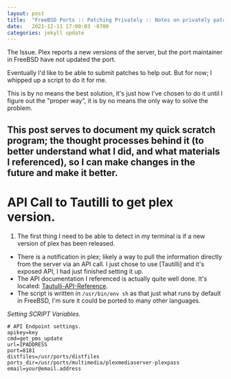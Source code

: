 ```yaml
---
layout: post
title:  "FreeBSD Ports :: Patching Privately :: Notes on privately patching ports"
date:   2021-12-11 17:00:03 -0700
categories: jekyll update
---
```

The Issue.
Plex reports a new versions of the server, but the port maintainer in FreeBSD have not updated the port.

Eventually I'd like to be able to submit patches to help out. But for now; I whipped up a script to do it for me.

This is by no means the best solution, it's just how I've chosen to do it until I figure out the "proper way", it is by no means the only way to solve the problem.

This post serves to document my quick scratch program; the thought processes behind it (to better understand what I did, and what materials I referenced), so I can make changes in the future and make it better.
---
# **API Call to Tautilli to get plex version.**

1. The first thing I need to be able to detect in my terminal is if a new version of plex has been released.
 - There is a notification in plex; likely a way to pull the information directly from the server via an API call. I just chose to use [Tautilli] and it's exposed API, I had just finished setting it up.
 - The API documentation I referenced is actually quite well done. It's located: [Tautulli-API-Reference].
 - The script is written in `/usr/bin/env sh` as that just what runs by default in FreeBSD, I'm sure it could be ported to many other languages.

 *Setting SCRIPT Variables.*
 ```
 # API Endpoint settings.
 apikey=key
 cmd=get_pms_update
 url=IPADDRESS
 port=8181
 distfiles=/usr/ports/distfiles
 ports_dir=/usr/ports/multimedia/plexmediaserver-plexpass
 email=your@email.address
 ```




[Tautulli]: https://tautulli.com/
[Tautulli-API-Reference]: https://github.com/Tautulli/Tautulli/wiki/Tautulli-API-Reference
